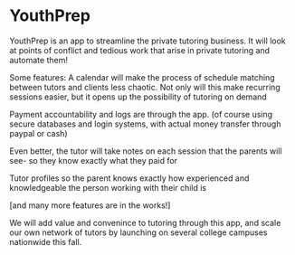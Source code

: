 # YouthPrep

YouthPrep is an app to streamline the private tutoring business. It will look at points of conflict and tedious work that arise in private tutoring and automate them! 

Some features: 
  A calendar will make the process of schedule matching between tutors and clients less chaotic. Not only will this make recurring sessions easier, but it opens up the possibility of tutoring on demand
  
  Payment accountability and logs are through the app. (of course using secure databases and login systems, with actual money transfer through paypal or cash)
  
  Even better, the tutor will take notes on each session that the parents will see- so they know exactly what they paid for 
  
  Tutor profiles so the parent knows exactly how experienced and knowledgeable the person working with their child is
  
  [and many more features are in the works!] 

We will add value and convenince to tutoring through this app, and scale our own network of tutors by launching on several college campuses nationwide this fall. 

